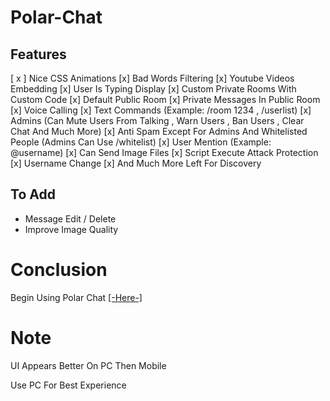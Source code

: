 # Polar-Chat
## Features
[ x ] Nice CSS Animations
[x] Bad Words Filtering
[x] Youtube Videos Embedding
[x] User Is Typing Display
[x] Custom Private Rooms With Custom Code
[x] Default Public Room
[x] Private Messages In Public Room
[x] Voice Calling
[x] Text Commands (Example: /room 1234 , /userlist)
[x] Admins (Can Mute Users From Talking , Warn Users , Ban Users , Clear Chat And Much More)
[x] Anti Spam Except For Admins And Whitelisted People (Admins Can Use /whitelist)
[x] User Mention (Example: @username)
[x] Can Send Image Files
[x] Script Execute Attack Protection
[x] Username Change
[x] And Much More Left For Discovery

## To Add
* Message Edit / Delete
* Improve Image Quality
# Conclusion
Begin Using Polar Chat [[-Here-]](https://polar-chatty.polar-69.repl.co/)

# Note
UI Appears Better On PC Then Mobile

Use PC For Best Experience
